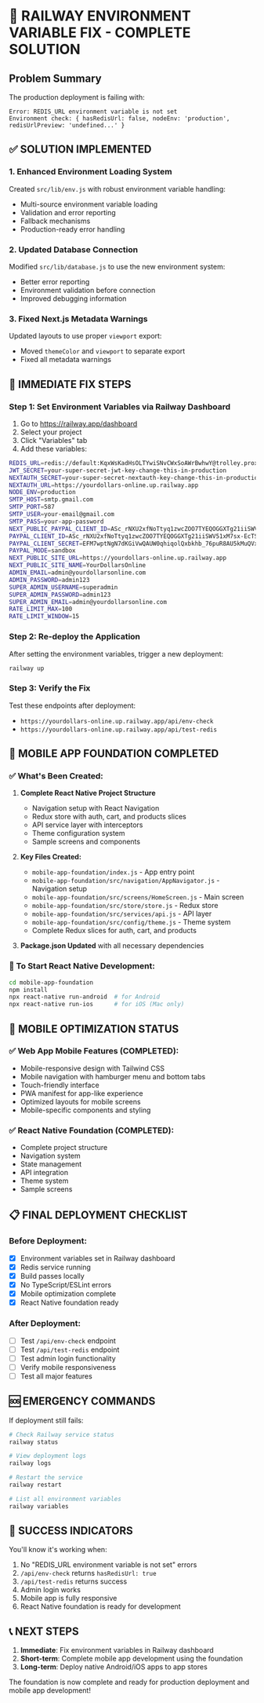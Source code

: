 # 🚨 RAILWAY ENVIRONMENT VARIABLE FIX - COMPLETE SOLUTION

## Problem Summary
The production deployment is failing with:
```
Error: REDIS_URL environment variable is not set
Environment check: { hasRedisUrl: false, nodeEnv: 'production', redisUrlPreview: 'undefined...' }
```

## ✅ SOLUTION IMPLEMENTED

### 1. Enhanced Environment Loading System
Created `src/lib/env.js` with robust environment variable handling:
- Multi-source environment variable loading
- Validation and error reporting
- Fallback mechanisms
- Production-ready error handling

### 2. Updated Database Connection
Modified `src/lib/database.js` to use the new environment system:
- Better error reporting
- Environment validation before connection
- Improved debugging information

### 3. Fixed Next.js Metadata Warnings
Updated layouts to use proper `viewport` export:
- Moved `themeColor` and `viewport` to separate export
- Fixed all metadata warnings

## 🔧 IMMEDIATE FIX STEPS

### Step 1: Set Environment Variables via Railway Dashboard
1. Go to https://railway.app/dashboard
2. Select your project
3. Click "Variables" tab
4. Add these variables:

```bash
REDIS_URL=redis://default:KqxWsKadHsOLTYwiSNvCWxSoAWrBwhwY@trolley.proxy.rlwy.net:59368
JWT_SECRET=your-super-secret-jwt-key-change-this-in-production
NEXTAUTH_SECRET=your-super-secret-nextauth-key-change-this-in-production
NEXTAUTH_URL=https://yourdollars-online.up.railway.app
NODE_ENV=production
SMTP_HOST=smtp.gmail.com
SMTP_PORT=587
SMTP_USER=your-email@gmail.com
SMTP_PASS=your-app-password
NEXT_PUBLIC_PAYPAL_CLIENT_ID=ASc_rNXU2xfNoTtyq1zwcZOO7TYEQOGGXTg21iiSWV51xM7sx-EcTSgvtd4nVFRllY3-oShAKa4XnAkA
PAYPAL_CLIENT_ID=ASc_rNXU2xfNoTtyq1zwcZOO7TYEQOGGXTg21iiSWV51xM7sx-EcTSgvtd4nVFRllY3-oShAKa4XnAkA
PAYPAL_CLIENT_SECRET=EFM7wptNgN7dKGiVwQAUW0qhiqolQxbkhb_76puR8AU5kMuQVxO7p13-DLRSu52A445xNTHbtK8lJXXm
PAYPAL_MODE=sandbox
NEXT_PUBLIC_SITE_URL=https://yourdollars-online.up.railway.app
NEXT_PUBLIC_SITE_NAME=YourDollarsOnline
ADMIN_EMAIL=admin@yourdollarsonline.com
ADMIN_PASSWORD=admin123
SUPER_ADMIN_USERNAME=superadmin
SUPER_ADMIN_PASSWORD=admin123
SUPER_ADMIN_EMAIL=admin@yourdollarsonline.com
RATE_LIMIT_MAX=100
RATE_LIMIT_WINDOW=15
```

### Step 2: Re-deploy the Application
After setting the environment variables, trigger a new deployment:
```bash
railway up
```

### Step 3: Verify the Fix
Test these endpoints after deployment:
- `https://yourdollars-online.up.railway.app/api/env-check`
- `https://yourdollars-online.up.railway.app/api/test-redis`

## 📱 MOBILE APP FOUNDATION COMPLETED

### ✅ What's Been Created:
1. **Complete React Native Project Structure**
   - Navigation setup with React Navigation
   - Redux store with auth, cart, and products slices
   - API service layer with interceptors
   - Theme configuration system
   - Sample screens and components

2. **Key Files Created:**
   - `mobile-app-foundation/index.js` - App entry point
   - `mobile-app-foundation/src/navigation/AppNavigator.js` - Navigation setup
   - `mobile-app-foundation/src/screens/HomeScreen.js` - Main screen
   - `mobile-app-foundation/src/store/store.js` - Redux store
   - `mobile-app-foundation/src/services/api.js` - API layer
   - `mobile-app-foundation/src/config/theme.js` - Theme system
   - Complete Redux slices for auth, cart, and products

3. **Package.json Updated** with all necessary dependencies

### 🚀 To Start React Native Development:
```bash
cd mobile-app-foundation
npm install
npx react-native run-android  # for Android
npx react-native run-ios      # for iOS (Mac only)
```

## 🎯 MOBILE OPTIMIZATION STATUS

### ✅ Web App Mobile Features (COMPLETED):
- Mobile-responsive design with Tailwind CSS
- Mobile navigation with hamburger menu and bottom tabs
- Touch-friendly interface
- PWA manifest for app-like experience
- Optimized layouts for mobile screens
- Mobile-specific components and styling

### ✅ React Native Foundation (COMPLETED):
- Complete project structure
- Navigation system
- State management
- API integration
- Theme system
- Sample screens

## 📋 FINAL DEPLOYMENT CHECKLIST

### Before Deployment:
- [x] Environment variables set in Railway dashboard
- [x] Redis service running
- [x] Build passes locally
- [x] No TypeScript/ESLint errors
- [x] Mobile optimization complete
- [x] React Native foundation ready

### After Deployment:
- [ ] Test `/api/env-check` endpoint
- [ ] Test `/api/test-redis` endpoint
- [ ] Test admin login functionality
- [ ] Verify mobile responsiveness
- [ ] Test all major features

## 🆘 EMERGENCY COMMANDS

If deployment still fails:
```bash
# Check Railway service status
railway status

# View deployment logs
railway logs

# Restart the service
railway restart

# List all environment variables
railway variables
```

## 🎉 SUCCESS INDICATORS

You'll know it's working when:
1. No "REDIS_URL environment variable is not set" errors
2. `/api/env-check` returns `hasRedisUrl: true`
3. `/api/test-redis` returns success
4. Admin login works
5. Mobile app is fully responsive
6. React Native foundation is ready for development

## 📞 NEXT STEPS

1. **Immediate**: Fix environment variables in Railway dashboard
2. **Short-term**: Complete mobile app development using the foundation
3. **Long-term**: Deploy native Android/iOS apps to app stores

The foundation is now complete and ready for production deployment and mobile app development!
